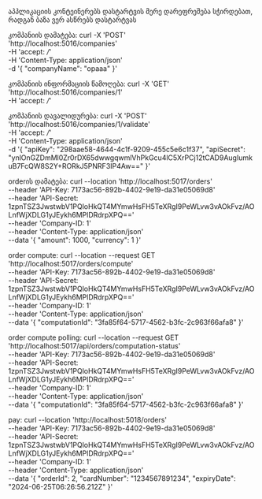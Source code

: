 

აპპლიკაციის კონტეინერებს დასტარტვის მერე დარეფრეშება სჭირდებათ, რადგან ბაზა ვერ ასწრებს დასტარტვას

კომპანიის დამატება: 
curl -X 'POST' \
  'http://localhost:5016/companies' \
  -H 'accept: */*' \
  -H 'Content-Type: application/json' \
  -d '{
  "companyName": "opaaa"
}'


კომპანიის ინფორმაციის წამოღება:
curl -X 'GET' \
  'http://localhost:5016/companies/1' \
  -H 'accept: */*'


კომპანიის დავალიდურება:
curl -X 'POST' \
  'http://localhost:5016/companies/1/validate' \
  -H 'accept: */*' \
  -H 'Content-Type: application/json' \
  -d '{
  "apiKey": "298aae58-4644-4c1f-9209-455c5e6c1f37",
  "apiSecret": "ynlOnGZDmMl0Zr0rDX65dwwgqwmlVhPkGcu4lC5XrPCj12tCAD9AugIumkuB7FcQW8S2Y+RORkJ5PNRF3IP4Aw=="
}'

orderის დამატება:
curl --location 'http://localhost:5017/orders' \
--header 'API-Key: 7173ac56-892b-4402-9e19-da31e05069d8' \
--header 'API-Secret: 1zpnTSZ3JwstwbV1PQloHkQT4MYmwHsFH5TeXRgI9PeWLvw3vAOkFvz/AOLnfWjXDLG1yJEykh6MPlDRdrpXPQ==' \
--header 'Company-ID: 1' \
--header 'Content-Type: application/json' \
--data '{
  "amount": 1000,
  "currency": 1
}'

order compute:
curl --location --request GET 'http://localhost:5017/orders/compute' \
--header 'API-Key: 7173ac56-892b-4402-9e19-da31e05069d8' \
--header 'API-Secret: 1zpnTSZ3JwstwbV1PQloHkQT4MYmwHsFH5TeXRgI9PeWLvw3vAOkFvz/AOLnfWjXDLG1yJEykh6MPlDRdrpXPQ==' \
--header 'Company-ID: 1' \
--header 'Content-Type: application/json' \
--data '{
  "computationId": "3fa85f64-5717-4562-b3fc-2c963f66afa8"
}'

order compute polling:
curl --location --request GET 'http://localhost:5017/api/orders/computation-status' \
--header 'API-Key: 7173ac56-892b-4402-9e19-da31e05069d8' \
--header 'API-Secret: 1zpnTSZ3JwstwbV1PQloHkQT4MYmwHsFH5TeXRgI9PeWLvw3vAOkFvz/AOLnfWjXDLG1yJEykh6MPlDRdrpXPQ==' \
--header 'Company-ID: 1' \
--header 'Content-Type: application/json' \
--data '{
  "computationId": "3fa85f64-5717-4562-b3fc-2c963f66afa8"
}'

pay:
curl --location 'http://localhost:5018/orders' \
--header 'API-Key: 7173ac56-892b-4402-9e19-da31e05069d8' \
--header 'API-Secret: 1zpnTSZ3JwstwbV1PQloHkQT4MYmwHsFH5TeXRgI9PeWLvw3vAOkFvz/AOLnfWjXDLG1yJEykh6MPlDRdrpXPQ==' \
--header 'Company-ID: 1' \
--header 'Content-Type: application/json' \
--data '{
  "orderId": 2,
  "cardNumber": "1234567891234",
  "expiryDate": "2024-06-25T06:26:56.212Z"
}'
